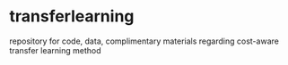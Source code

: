 # transferlearning
repository for code, data, complimentary materials regarding cost-aware transfer learning method
